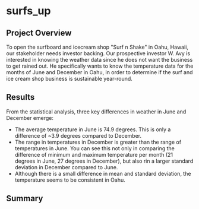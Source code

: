 # surfs_up

## Project Overview

To open the surfboard and icecream shop "Surf n Shake" in Oahu, Hawaii, our stakeholder needs investor backing. Our prospective investor W. Avy is interested in knowing the weather data since he does not want the business to get rained out. He specifically wants to know the temperature data for the months of June and December in Oahu, in order to determine if the surf and ice cream shop business is sustainable year-round.

## Results 

From the statistical analysis, three key differences in weather in June and December emerge:

- The average temperature in June is 74.9 degrees. This is only a difference of ~3.9 degrees compared to December. 
- The range in temperatures in December is greater than the range of temperatures in June. You can see this not only in comparing the difference of minimum and maximum temperature per month (21 degrees in June, 27 degrees in December), but also rin a larger standard deviation in December compared to June. 
- Although there is a small difference in mean and standard deviation, the temperature seems to be consistent in Oahu.



## Summary 
